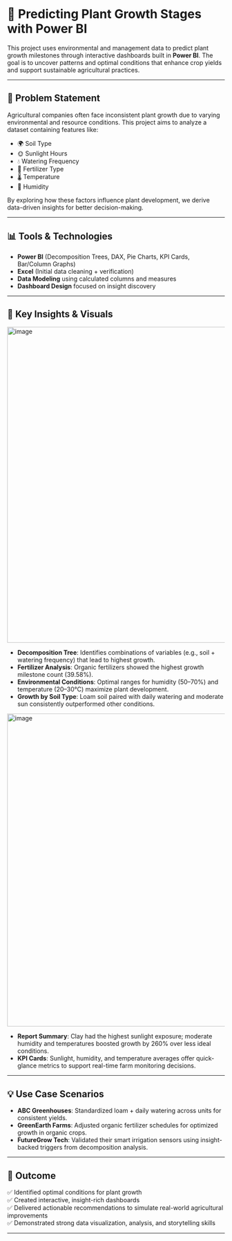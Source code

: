 # 🌱 Predicting Plant Growth Stages with Power BI

This project uses environmental and management data to predict plant growth milestones through interactive dashboards built in **Power BI**. The goal is to uncover patterns and optimal conditions that enhance crop yields and support sustainable agricultural practices.

---

## 📌 Problem Statement

Agricultural companies often face inconsistent plant growth due to varying environmental and resource conditions. This project aims to analyze a dataset containing features like:

- 🌍 Soil Type  
- 🌞 Sunlight Hours  
- 💧 Watering Frequency  
- 🧪 Fertilizer Type  
- 🌡️ Temperature  
- 💨 Humidity  

By exploring how these factors influence plant development, we derive data-driven insights for better decision-making.

---

## 📊 Tools & Technologies

- **Power BI** (Decomposition Trees, DAX, Pie Charts, KPI Cards, Bar/Column Graphs)  
- **Excel** (Initial data cleaning + verification)  
- **Data Modeling** using calculated columns and measures  
- **Dashboard Design** focused on insight discovery

---

## 🧠 Key Insights & Visuals
<img width="1252" height="731" alt="image" src="https://github.com/user-attachments/assets/9c9bc174-c570-4e8e-b8f5-e60dce37a255" />


- **Decomposition Tree**: Identifies combinations of variables (e.g., soil + watering frequency) that lead to highest growth.
- **Fertilizer Analysis**: Organic fertilizers showed the highest growth milestone count (39.58%).
- **Environmental Conditions**: Optimal ranges for humidity (50–70%) and temperature (20–30°C) maximize plant development.
- **Growth by Soil Type**: Loam soil paired with daily watering and moderate sun consistently outperformed other conditions.

<img width="1252" height="724" alt="image" src="https://github.com/user-attachments/assets/803ffea6-a3f8-471b-ac0f-f4ece35f4802" />

- **Report Summary**: Clay had the highest sunlight exposure; moderate humidity and temperatures boosted growth by 260% over less ideal conditions.
- **KPI Cards**: Sunlight, humidity, and temperature averages offer quick-glance metrics to support real-time farm monitoring decisions.

---

## 💡 Use Case Scenarios

- **ABC Greenhouses**: Standardized loam + daily watering across units for consistent yields.
- **GreenEarth Farms**: Adjusted organic fertilizer schedules for optimized growth in organic crops.
- **FutureGrow Tech**: Validated their smart irrigation sensors using insight-backed triggers from decomposition analysis.

---

## 🎯 Outcome

✅ Identified optimal conditions for plant growth  
✅ Created interactive, insight-rich dashboards  
✅ Delivered actionable recommendations to simulate real-world agricultural improvements  
✅ Demonstrated strong data visualization, analysis, and storytelling skills

---




